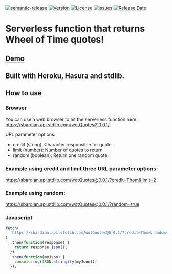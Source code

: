 [![semantic-release](https://img.shields.io/badge/%20%20%F0%9F%93%A6%F0%9F%9A%80-semantic--release-e10079.svg?style=for-the-badge)](https://github.com/semantic-release/semantic-release)
[![Version](https://img.shields.io/npm/v/gatsby-plugin-breadcrumb.svg?style=for-the-badge)]()
[![License](https://img.shields.io/npm/l/gatsby-plugin-breadcrumb.svg?style=for-the-badge)]()
[![Issues](https://img.shields.io/github/issues-raw/sbardian/wot-quotes.svg?style=for-the-badge)](https://github.com/sbardian/wot-quotes/issues)
[![Release Date](https://img.shields.io/github/release-date/sbardian/wot-quotes.svg?style=for-the-badge)](https://github.com/sbardian/wot-quotes)

# Serverless function that returns Wheel of Time quotes!

## [Demo](https://wot-quotes.netlify.app/)

## Built with Heroku, Hasura and stdlib.

## How to use

### Browser

You can use a web browser to hit the serverless function here:
https://sbardian.api.stdlib.com/wotQuotes@0.0.1/

URL parameter options:

- credit (string): Character responsible for quote
- limit (number): Number of quotes to return
- random (boolean): Return one random quote

### Example using credit and limit three URL parameter options:

https://sbardian.api.stdlib.com/wotQuotes@0.0.1/?credit=Thom&limit=2

### Example using random:

https://sbardian.api.stdlib.com/wotQuotes@0.0.1/?random=true

### Javascript

```javascript
fetch(
  'https://sbardian.api.stdlib.com/wotQuotes@0.0.1/?credit=Thom&random=true',
)
  .then(function(response) {
    return response.json();
  })
  .then(function(myJson) {
    console.log(JSON.stringify(myJson));
  });
```

